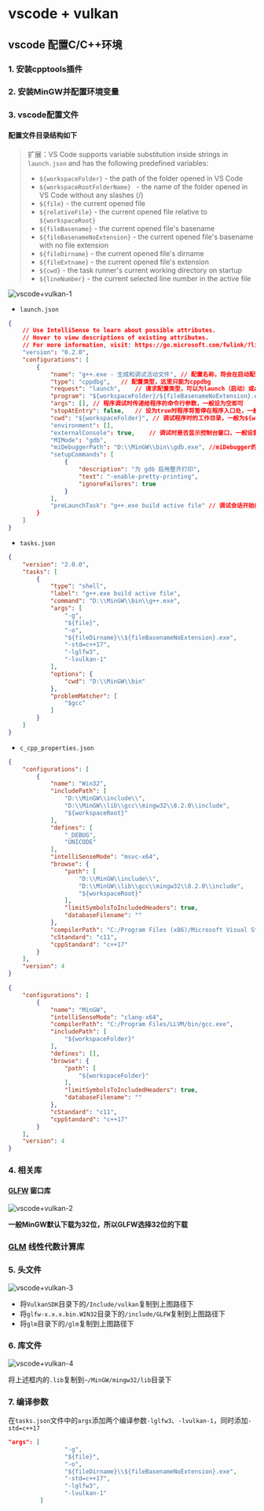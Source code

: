 # vscode + vulkan

## vscode 配置C/C++环境

### 1. 安装cpptools插件

### 2. 安装MinGW并配置环境变量

### 3. vscode配置文件

#### 配置文件目录结构如下

> 扩展：VS Code supports variable substitution inside strings in `launch.json` and has the following predefined variables:
>
> * `${workspaceFolder}` - the path of the folder opened in VS Code
> * `${workspaceRootFolderName} ` - the name of the folder opened in VS Code without any slashes (/)
> * `${file}` - the current opened file
> * `${relativeFile}` - the current opened file relative to `${workspaceRoot}`
> * `${fileBasename}` - the current opened file's basename
> * `${fileBasenameNoExtension}` - the current opened file's basename with no file extension
> * `${fileDirname}` - the current opened file's dirname
> * `${fileExtname}` - the current opened file's extension
> * `${cwd}` - the task runner's current working directory on startup
> * `${lineNumber}` - the current selected line number in the active file

![vscode+vulkan-1](../img/vscode+vulkan-1.png)

- `launch.json`

```json
{
    // Use IntelliSense to learn about possible attributes.
    // Hover to view descriptions of existing attributes.
    // For more information, visit: https://go.microsoft.com/fwlink/?linkid=830387
    "version": "0.2.0",
    "configurations": [
        {
            "name": "g++.exe - 生成和调试活动文件", // 配置名称，将会在启动配置的下拉菜单中显示
            "type": "cppdbg",	// 配置类型，这里只能为cppdbg
            "request": "launch",	// 请求配置类型，可以为launch（启动）或attach（附加）
            "program": "${workspaceFolder}/${fileBasenameNoExtension}.exe",// 将要进行调试的程序的路径 
            "args": [],	// 程序调试时传递给程序的命令行参数，一般设为空即可
            "stopAtEntry": false,	// 设为true时程序将暂停在程序入口处，一般设置为false
            "cwd": "${workspaceFolder}", // 调试程序时的工作目录，一般为${workspaceFolder}即代码所在目录
            "environment": [],
            "externalConsole": true,	// 调试时是否显示控制台窗口，一般设置为true显示控制台
            "MIMode": "gdb",
            "miDebuggerPath": "D:\\MinGW\\bin\\gdb.exe", //miDebugger的路径，注意这里要与MinGw的路径对应
            "setupCommands": [
                {
                    "description": "为 gdb 启用整齐打印",
                    "text": "-enable-pretty-printing",
                    "ignoreFailures": true
                }
            ],
            "preLaunchTask": "g++.exe build active file" // 调试会话开始前执行的任务，一般为编译程序，c++为g++, c为gcc
        }
    ]
}
```

-  `tasks.json` 

```json
{
    "version": "2.0.0",
    "tasks": [
        {
            "type": "shell",
            "label": "g++.exe build active file", 
            "command": "D:\\MinGW\\bin\\g++.exe",
            "args": [
                "-g",
                "${file}",
                "-o",
                "${fileDirname}\\${fileBasenameNoExtension}.exe",
                "-std=c++17",
                "-lglfw3",
                "-lvulkan-1"
            ],
            "options": {
                "cwd": "D:\\MinGW\\bin"
            },
            "problemMatcher": [
                "$gcc"
            ]
        }
    ]
}
```

- `c_cpp_properties.json`

```json
{
    "configurations": [
        {
            "name": "Win32",
            "includePath": [
                "D:\\MinGW\\include\\",
                "D:\\MinGW\\lib\\gcc\\mingw32\\8.2.0\\include",
                "${workspaceRoot}"
            ],
            "defines": [
                "_DEBUG",
                "UNICODE"
            ],
            "intelliSenseMode": "msvc-x64",
            "browse": {
                "path": [
                    "D:\\MinGW\\include\\",
                    "D:\\MinGW\\lib\\gcc\\mingw32\\8.2.0\\include",
                    "${workspaceRoot}"
                ],
                "limitSymbolsToIncludedHeaders": true,
                "databaseFilename": ""
            },
            "compilerPath": "C:/Program Files (x86)/Microsoft Visual Studio/2019/Community/VC/Tools/MSVC/14.23.28105/bin/Hostx64/x64/cl.exe",
            "cStandard": "c11",
            "cppStandard": "c++17"
        }
    ],
    "version": 4
}
```

```json
{
    "configurations": [
        {
            "name": "MinGW",
            "intelliSenseMode": "clang-x64",
            "compilerPath": "C:/Program Files/LLVM/bin/gcc.exe",
            "includePath": [
                "${workspaceFolder}"
            ],
            "defines": [],
            "browse": {
                "path": [
                    "${workspaceFolder}"
                ],
                "limitSymbolsToIncludedHeaders": true,
                "databaseFilename": ""
            },
            "cStandard": "c11",
            "cppStandard": "c++17"
        }
    ],
    "version": 4
}
```

### 4. 相关库

#### [GLFW](https://www.glfw.org/download.html) 窗口库

![vscode+vulkan-2](../img/vscode+vulkan-2.png)

**一般MinGW默认下载为32位，所以GLFW选择32位的下载**

### [GLM]( https://github.com/g-truc/glm) 线性代数计算库

### 5. 头文件

![vscode+vulkan-3](../img/vscode+vulkan-3.png)

* 将`VulkanSDK`目录下的`/Include/vulkan`复制到上图路径下
* 将`glfw-x.x.x.bin.WIN32`目录下的`/include/GLFW`复制到上图路径下
* 将`glm`目录下的`/glm`复制到上图路径下

### 6. 库文件

![vscode+vulkan-4](../img/vscode+vulkan-4.png)

将上述框内的`.lib`复制到`~/MinGW/mingw32/lib`目录下

### 7. 编译参数

在`tasks.json`文件中的`args`添加两个编译参数`-lglfw3`、`-lvulkan-1`，同时添加`-std=c++17`

```json
"args": [
                "-g",
                "${file}",
                "-o",
                "${fileDirname}\\${fileBasenameNoExtension}.exe",
                "-std=c++17",
                "-lglfw3",
                "-lvulkan-1"
         ]
```



